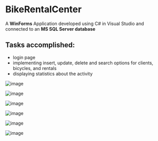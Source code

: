 # BikeRentalCenter
A **WinForms** Application developed using C# in Visual Studio and connected to an **MS SQL Server database**

## Tasks accomplished: 
- login page
- implementing insert, update, delete and search options for clients, bicycles, and rentals
- displaying statistics about the activity

![image](https://user-images.githubusercontent.com/89164540/157998717-1ff8526e-9cbb-43be-a7a2-1deca3e92c52.png)

![image](https://user-images.githubusercontent.com/89164540/157998725-c0211696-e890-466b-9ae6-ebc592af4abb.png)

![image](https://user-images.githubusercontent.com/89164540/157998727-388c8fcc-5c00-45c0-b92c-17679a227a98.png)

![image](https://user-images.githubusercontent.com/89164540/157998732-80567dc3-eaf1-4bff-ab30-0535c4920df4.png)

![image](https://user-images.githubusercontent.com/89164540/157998740-27c17513-21d8-4ac0-88fd-eecf6ada6fd6.png)

![image](https://user-images.githubusercontent.com/89164540/157998791-e48af79d-09b4-4fba-bb9e-80054dd0aa03.png)
